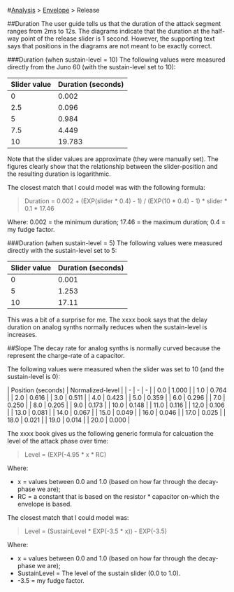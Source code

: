 #[Analysis](../../README.md) > [Envelope](../README.md) > Release

##Duration
The user guide tells us that the duration of the attack segment ranges from 2ms to 12s. The diagrams indicate that the duration at the half-way point of the release slider is 1 second. However, the supporting text says that positions in the diagrams are not meant to be exactly correct.

###Duration (when sustain-level = 10)
The following values were measured directly from the Juno 60 (with the sustain-level set to 10):

| Slider value | Duration (seconds) |
| - | - |
| 0 | 0.002 |
| 2.5 | 0.096 |
| 5 | 0.984 |
| 7.5 | 4.449 |
| 10 | 19.783 |

Note that the slider values are approximate (they were manually set).
The figures clearly show that the relationship between the slider-position and the resulting duration is logarithmic.

The closest match that I could model was with the following formula:
> Duration = 0.002 + (EXP(slider \* 0.4) - 1) / (EXP(10 \* 0.4) - 1) \* slider \* 0.1 \* 17.46

Where:
0.002 = the minimum duration;
17.46 = the maximum duration;
0.4 = my fudge factor.

###Duration (when sustain-level = 5)
The following values were measured directly with the sustain-level set to 5:

| Slider value | Duration (seconds) |
| - | - |
| 0 | 0.001 |
| 5 | 1.253 |
| 10 | 17.11 |

This was a bit of a surprise for me. The xxxx book says that the delay duration on analog synths normally reduces when the sustain-level is increases.

##Slope
The decay rate for analog synths is normally curved because the represent the charge-rate of a capacitor.

The following values were measured when the slider was set to 10 (and the sustain-level is 0):

| Position (seconds) | Normalized-level |
| - | - | - |
| 0.0 | 1.000 |
| 1.0 | 0.764 |
| 2.0 | 0.616 |
| 3.0 | 0.511 |
| 4.0 | 0.423 |
| 5.0 | 0.359 |
| 6.0 | 0.296 |
| 7.0 | 0.250 |
| 8.0 | 0.205 |
| 9.0 | 0.173 |
| 10.0 | 0.148 |
| 11.0 | 0.116 |
| 12.0 | 0.106 |
| 13.0 | 0.081 |
| 14.0 | 0.067 |
| 15.0 | 0.049 |
| 16.0 | 0.046 |
| 17.0 | 0.025 |
| 18.0 | 0.021 |
| 19.0 | 0.014 |
| 20.0 | 0.000 |

The xxxx book gives us the following generic formula for calcuation the level of the attack phase over time:
> Level = (EXP(-4.95 \* x \* RC)

Where:
* x = values between 0.0 and 1.0 (based on how far through the decay-phase we are);
* RC = a constant that is based on the resistor \* capacitor on-which the envelope is based.

The closest match that I could model was:
> Level = (SustainLevel \* EXP(-3.5 \* x)) - EXP(-3.5)

Where:
* x = values between 0.0 and 1.0 (based on how far through the decay-phase we are);
* SustainLevel = The level of the sustain slider (0.0 to 1.0).
* -3.5 = my fudge factor.
